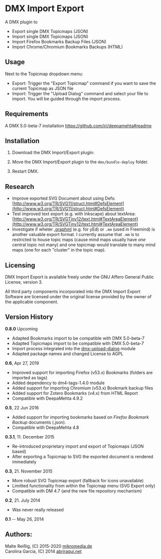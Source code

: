 DMX Import Export
=================

A DMX plugin to 

- Export single DMX Topicmaps (JSON)
- Import single DMX Topicmaps (JSON)
- Import Firefox Bookmarks Backup Files (JSON)
- Import Chrome/Chromium Bookmarks Backups (HTML)

Usage
-----
Next to the Topicmap dropdown menu:

- Export: Trigger the "Export Topicmap" command if you want to save the current Topicmap as JSON file
- Import: Trigger the "Upload Dialog" command and select your file to import. You will be guided through the import process.

Requirements
------------

A DMX 5.0-beta-7 installation
https://github.com/jri/deepamehta#readme


Installation
------------

1. Download the DMX Import/Export plugin:

2. Move the DMX Import/Export plugin to the `dmx/bundle-deploy` folder.

3. Restart DMX.

Research
--------

- Improve exported SVG Document about using Defs:
  [http://www.w3.org/TR/SVG11/struct.html#DefsElement](http://www.w3.org/TR/SVG11/struct.html#DefsElement)
- Test improved text export (e.g. with Inkscape) about textArea:
  [http://www.w3.org/TR/SVGTiny12/text.html#TextAreaElement](http://www.w3.org/TR/SVGTiny12/text.html#TextAreaElement)
- Investigate if wheter [.graphml](https://en.wikipedia.org/wiki/GraphML) (e.g. for yEd) or `.mm` (used in Freemind) is another valuable export format. I currently assume that `.mm` is to restricted to house topic maps (cause mind maps usually have _one_ central topic not many) and one topicmap would translate to many mind maps (one for each "cluster" in the topic map).

Licensing
---------

DMX Import Export is available freely under the GNU Affero General Public License, version 3.

All third party components incorporated into the DMX Import Export Software are licensed under the original license provided by the owner of the applicable component.

Version History
---------------

**0.8.0** Upcoming

* Adapted Bookmarks import to be compatible with DMX 5.0-beta-7
* Adapted Topicmaps import to be compatible with DMX 5.0-beta-7
* Import process integrated into the [dmx-upload-dialog](https://github.com/mukil/dmx-upload-dialog) module
* Adapted package names and changed License to AGPL

**0.6**, Apr 27, 2019

- Improved support for importing Firefox (v53.x) Bookmarks (folders are imported as tags)
- Added dependency to dm4-tags-1.4.0 module
- Added support for importing Chromium (v53.x) Bookmark backup files
- Added support for Zotero Bookmarks (v4.x) from HTML Report
- Compatible with DeepaMehta 4.9.2

**0.5**, 22 Jun 2016

- Added support for importing bookmarks based on _Firefox Bookmark Backup_ documents (.json).
- Compatible with DeepaMehta 4.8

**0.3.1**, 11. December 2015

- Re-introduced proprietary import and export of Topicmaps (JSON based)
- After exporting a Topicmap to SVG the exported document is rendered immediately

**0.3**, 21. November 2015

- More robust SVG Topicmap export (fallback for icons unavailable)
- Limitted functionality from within the Topicmap menu (SVG Export only)
- Compatible with DM 4.7 (and the new file repository mechanism)

**0.2**, 21. July 2014

- Was never really released

**0.1** -- May 26, 2014


Authors:
--------

Malte Reißig, (C) 2015-2020 [mikromedia.de](http://www.mikromedia.de)<br/>
Carolina Garcia, (C) 2014 [abriraqui.net](http://www.abriraqui.net)


